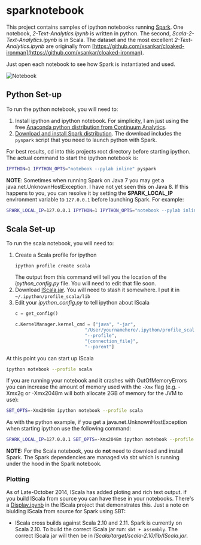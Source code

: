 
# sparknotebook

This project contains samples of ipython notebooks running [Spark](https://spark.apache.org/). One notebook, _2-Text-Analytics.ipynb_ is written in python. The second, _Scala-2-Text-Analytics.ipynb_ is in Scala. The dataset and the most excellent _2-Text-Analytics.ipynb_ are originally from [https://github.com/xsankar/cloaked-ironman](https://github.com/xsankar/cloaked-ironman).

Just open each notebook to see how Spark is instantiated and used.

![Notebook](https://pbs.twimg.com/media/B1O87jsCQAAeLfz.png:large)

## Python Set-up

To run the python notebook, you will need to:

1. Install ipython and ipython notebook. For simplicity, I am just using the free [Anaconda python distribution from Continuum Analytics](http://continuum.io/downloads).
2. [Download and install Spark distribution](https://spark.apache.org/downloads.html). The download includes the `pyspark` script that you need to launch python with Spark.

For best results, cd into this projects root directory before starting ipython. The actual command to start the ipython notebook is:

```bash
IPYTHON=1 IPYTHON_OPTS="notebook --pylab inline" pyspark
```

__NOTE__: Sometimes when running Spark on Java 7 you may get a java.net.UnknownHostException. I have not yet seen this on Java 8. If this happens to you, you can resolve it by setting the __SPARK_LOCAL_IP__ environment variable to `127.0.0.1` before launching Spark. For example:

```bash
SPARK_LOCAL_IP=127.0.0.1 IPYTHON=1 IPYTHON_OPTS="notebook --pylab inline" pyspark
```

## Scala Set-up

To run the scala notebook, you will need to:

1. Create a Scala profile for ipython
    ```
    ipython profile create scala
    ```
    The output from this command will tell you the location of the _ipython_config.py_ file. You will need to edit that file soon.  
2. Download [IScala.jar](https://github.com/mattpap/IScala/releases). You will need to stash it somewhere. I put it in `~/.ipython/profile_scala/lib`
3. Edit your _ipython_config.py_ to tell ipython about IScala
    ```python
    c = get_config()
    
    c.KernelManager.kernel_cmd = ["java", "-jar",
                              "/User/yournamehere/.ipython/profile_scala/lib/IScala.jar",
                              "--profile",
                              "{connection_file}",
                              "--parent"]
    ```

At this point you can start up IScala
```bash
ipython notebook --profile scala
```

If you are running your notebook and it crashes with OutOfMemoryErrors you can increase the amount of memory used with the `-Xmx` flag (e.g. -Xmx2g or -Xmx2048m will both allocate 2GB of memory for the JVM to use):
```bash
SBT_OPTS=-Xmx2048m ipython notebook --profile scala
```

As with the python example, if you get a java.net.UnknownHostException when starting ipython use the following command:

```bash
SPARK_LOCAL_IP=127.0.0.1 SBT_OPTS=-Xmx2048m ipython notebook --profile scala
```

__NOTE:__ For the Scala notebook, you do __not__ need to download and install Spark. The Spark dependencies are managed via sbt which is running under the hood in the Spark notebook.

### Plotting

As of Late-October 2014, IScala has added ploting and rich text output. if you build IScala from source you can have these in your notebooks. There's a [Display.ipynb](https://github.com/mattpap/IScala/blob/master/examples/Display.ipynb) in the IScala project that demonstrates this. Just a note on biulding IScala from source for Spark using SBT:

- IScala cross builds against Scala 2.10 and 2.11. Spark is currently on Scala 2.10. To build the correct IScala jar run: `sbt + assembly`. The correct IScala jar will then be in _IScala/target/scala-2.10/lib/IScala.jar_.
